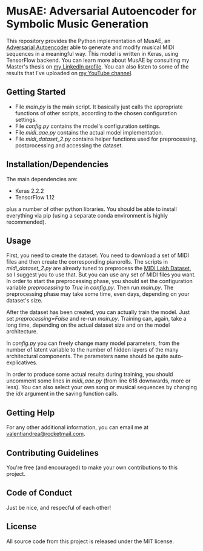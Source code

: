 # MusAE: Adversarial Autoencoder for Symbolic Music Generation

This repository provides the Python implementation of MusAE, an [Adversarial Autoencoder](https://arxiv.org/abs/1511.05644) able to generate and modify musical MIDI sequences in a meaningful way. This model is written in Keras, using TensorFlow backend. You can learn more about MusAE by consulting my Master's thesis on [my LinkedIn profile](https://www.linkedin.com/in/avalenti93/). You can also listen to some of the results that I've uploaded on [my YouTube channel](https://www.youtube.com/playlist?list=PLxrPCQsIK9XVVpTIun9meuPcOdWaG-aSg).

## Getting Started

- File *main.py* is the main script. It basically just calls the appropriate functions of other scripts, according to the chosen configuration settings.
- File *config.py* contains the model's configuration settings.
- File *midi_aae.py* contains the actual model implementation.
- File *midi_dataset_2.py* contains helper functions used for preprocessing, postprocessing and accessing the dataset.

## Installation/Dependencies

The main dependencies are:
- Keras 2.2.2
- TensorFlow 1.12

plus a number of other python libraries. You should be able to install everything via pip (using a separate conda environment is highly recommended). 

## Usage

First, you need to create the dataset. You need to download a set of MIDI files and then create the corresponding pianorolls. The scripts in *midi_dataset_2.py* are already tuned to preprocess the [MIDI Lakh Dataset](https://colinraffel.com/projects/lmd/), so I suggest you to use that. But you can use any set of MIDI files you want. In order to start the preprocessing phase, you should set the configuration variable *preprocessing* to *True* in *config.py*. Then run *main.py*. The preprocessing phase may take some time, even days, depending on your dataset's size.

After the dataset has been created, you can actually train the model. Just set *preprocessing=False* and re-run *main.py*. Training can, again, take a long time, depending on the actual dataset size and on the model architecture.

In *config.py* you can freely change many model parameters, from the number of latent variable to the number of hidden layers of the many architectural components. The parameters name should be quite auto-explicatives.

In order to produce some actual results during training, you should uncomment some lines in *midi_aae.py* (from line 618 downwards, more or less). You can also select your own song or musical sequences by changing the *idx* argument in the saving function calls.

## Getting Help

For any other additional information, you can email me at valentiandrea@rocketmail.com.

## Contributing Guidelines  

You're free (and encouraged) to make your own contributions to this project.

## Code of Conduct

Just be nice, and respecful of each other!

## License

All source code from this project is released under the MIT license.
